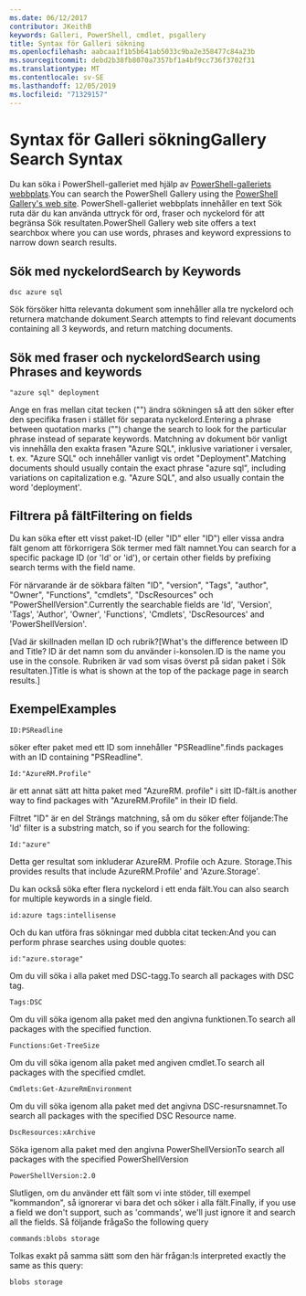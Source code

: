 ```yaml
---
ms.date: 06/12/2017
contributor: JKeithB
keywords: Galleri, PowerShell, cmdlet, psgallery
title: Syntax för Galleri sökning
ms.openlocfilehash: aabcaa1f1b5b641ab5033c9ba2e358477c84a23b
ms.sourcegitcommit: debd2b38fb8070a7357bf1a4bf9cc736f3702f31
ms.translationtype: MT
ms.contentlocale: sv-SE
ms.lasthandoff: 12/05/2019
ms.locfileid: "71329157"
---
```

# <a name="gallery-search-syntax"></a><span data-ttu-id="565ba-103">Syntax för Galleri sökning</span><span class="sxs-lookup"><span data-stu-id="565ba-103">Gallery Search Syntax</span></span>

<span data-ttu-id="565ba-104">Du kan söka i PowerShell-galleriet med hjälp av [PowerShell-galleriets webbplats](https://www.powershellgallery.com/).</span><span class="sxs-lookup"><span data-stu-id="565ba-104">You can search the PowerShell Gallery using the [PowerShell Gallery's web site](https://www.powershellgallery.com/).</span></span>
<span data-ttu-id="565ba-105">PowerShell-galleriet webbplats innehåller en text Sök ruta där du kan använda uttryck för ord, fraser och nyckelord för att begränsa Sök resultaten.</span><span class="sxs-lookup"><span data-stu-id="565ba-105">PowerShell Gallery web site offers a text searchbox where you can use words, phrases and keyword expressions to narrow down search results.</span></span>

## <a name="search-by-keywords"></a><span data-ttu-id="565ba-106">Sök med nyckelord</span><span class="sxs-lookup"><span data-stu-id="565ba-106">Search by Keywords</span></span>

    dsc azure sql

<span data-ttu-id="565ba-107">Sök försöker hitta relevanta dokument som innehåller alla tre nyckelord och returnera matchande dokument.</span><span class="sxs-lookup"><span data-stu-id="565ba-107">Search attempts to find relevant documents containing all 3 keywords, and return matching documents.</span></span>

## <a name="search-using-phrases-and-keywords"></a><span data-ttu-id="565ba-108">Sök med fraser och nyckelord</span><span class="sxs-lookup"><span data-stu-id="565ba-108">Search using Phrases and keywords</span></span>

    "azure sql" deployment

<span data-ttu-id="565ba-109">Ange en fras mellan citat tecken ("") ändra sökningen så att den söker efter den specifika frasen i stället för separata nyckelord.</span><span class="sxs-lookup"><span data-stu-id="565ba-109">Entering a phrase between quotation marks ("") change the search to look for the particular phrase instead of separate keywords.</span></span>
<span data-ttu-id="565ba-110">Matchning av dokument bör vanligt vis innehålla den exakta frasen "Azure SQL", inklusive variationer i versaler, t. ex. "Azure SQL" och innehåller vanligt vis ordet "Deployment".</span><span class="sxs-lookup"><span data-stu-id="565ba-110">Matching documents should usually contain the exact phrase "azure sql", including variations on capitalization e.g. "Azure SQL", and also usually contain the word 'deployment'.</span></span>

## <a name="filtering-on-fields"></a><span data-ttu-id="565ba-111">Filtrera på fält</span><span class="sxs-lookup"><span data-stu-id="565ba-111">Filtering on fields</span></span>

<span data-ttu-id="565ba-112">Du kan söka efter ett visst paket-ID (eller "ID" eller "ID") eller vissa andra fält genom att förkorrigera Sök termer med fält namnet.</span><span class="sxs-lookup"><span data-stu-id="565ba-112">You can search for a specific package ID (or 'Id' or 'id'), or certain other fields by prefixing search terms with the field name.</span></span>

<span data-ttu-id="565ba-113">För närvarande är de sökbara fälten "ID", "version", "Tags", "author", "Owner", "Functions", "cmdlets", "DscResources" och "PowerShellVersion".</span><span class="sxs-lookup"><span data-stu-id="565ba-113">Currently the searchable fields are 'Id', 'Version', 'Tags', 'Author', 'Owner', 'Functions', 'Cmdlets', 'DscResources' and 'PowerShellVersion'.</span></span>

<span data-ttu-id="565ba-114">[Vad är skillnaden mellan ID och rubrik?</span><span class="sxs-lookup"><span data-stu-id="565ba-114">[What's the difference between ID and Title?</span></span> <span data-ttu-id="565ba-115">ID är det namn som du använder i-konsolen.</span><span class="sxs-lookup"><span data-stu-id="565ba-115">ID is the name you use in the console.</span></span> <span data-ttu-id="565ba-116">Rubriken är vad som visas överst på sidan paket i Sök resultaten.]</span><span class="sxs-lookup"><span data-stu-id="565ba-116">Title is what is shown at the top of the package page in search results.]</span></span>

## <a name="examples"></a><span data-ttu-id="565ba-117">Exempel</span><span class="sxs-lookup"><span data-stu-id="565ba-117">Examples</span></span>

    ID:PSReadline
    
<span data-ttu-id="565ba-118">söker efter paket med ett ID som innehåller "PSReadline".</span><span class="sxs-lookup"><span data-stu-id="565ba-118">finds packages with an ID containing "PSReadline".</span></span>

    Id:"AzureRM.Profile"

<span data-ttu-id="565ba-119">är ett annat sätt att hitta paket med "AzureRM. profile" i sitt ID-fält.</span><span class="sxs-lookup"><span data-stu-id="565ba-119">is another way to find packages with "AzureRM.Profile" in their ID field.</span></span>

<span data-ttu-id="565ba-120">Filtret "ID" är en del Strängs matchning, så om du söker efter följande:</span><span class="sxs-lookup"><span data-stu-id="565ba-120">The 'Id' filter is a substring match, so if you search for the following:</span></span>

    Id:"azure"

<span data-ttu-id="565ba-121">Detta ger resultat som inkluderar AzureRM. Profile och Azure. Storage.</span><span class="sxs-lookup"><span data-stu-id="565ba-121">This provides results that include AzureRM.Profile' and 'Azure.Storage'.</span></span>

<span data-ttu-id="565ba-122">Du kan också söka efter flera nyckelord i ett enda fält.</span><span class="sxs-lookup"><span data-stu-id="565ba-122">You can also search for multiple keywords in a single field.</span></span> 

    id:azure tags:intellisense

<span data-ttu-id="565ba-123">Och du kan utföra fras sökningar med dubbla citat tecken:</span><span class="sxs-lookup"><span data-stu-id="565ba-123">And you can perform phrase searches using double quotes:</span></span>

    id:"azure.storage"

<span data-ttu-id="565ba-124">Om du vill söka i alla paket med DSC-tagg.</span><span class="sxs-lookup"><span data-stu-id="565ba-124">To search all packages with DSC tag.</span></span>

    Tags:DSC

<span data-ttu-id="565ba-125">Om du vill söka igenom alla paket med den angivna funktionen.</span><span class="sxs-lookup"><span data-stu-id="565ba-125">To search all packages with the specified function.</span></span>

    Functions:Get-TreeSize

<span data-ttu-id="565ba-126">Om du vill söka igenom alla paket med angiven cmdlet.</span><span class="sxs-lookup"><span data-stu-id="565ba-126">To search all packages with the specified cmdlet.</span></span>

    Cmdlets:Get-AzureRmEnvironment

<span data-ttu-id="565ba-127">Om du vill söka igenom alla paket med det angivna DSC-resursnamnet.</span><span class="sxs-lookup"><span data-stu-id="565ba-127">To search all packages with the specified DSC Resource name.</span></span>

    DscResources:xArchive

<span data-ttu-id="565ba-128">Söka igenom alla paket med den angivna PowerShellVersion</span><span class="sxs-lookup"><span data-stu-id="565ba-128">To search all packages with the specified PowerShellVersion</span></span>

    PowerShellVersion:2.0

<span data-ttu-id="565ba-129">Slutligen, om du använder ett fält som vi inte stöder, till exempel "kommandon", så ignorerar vi bara det och söker i alla fält.</span><span class="sxs-lookup"><span data-stu-id="565ba-129">Finally, if you use a field we don't support, such as 'commands', we'll just ignore it and search all the fields.</span></span> <span data-ttu-id="565ba-130">Så följande fråga</span><span class="sxs-lookup"><span data-stu-id="565ba-130">So the following query</span></span>

    commands:blobs storage

<span data-ttu-id="565ba-131">Tolkas exakt på samma sätt som den här frågan:</span><span class="sxs-lookup"><span data-stu-id="565ba-131">Is interpreted exactly the same as this query:</span></span>

    blobs storage
